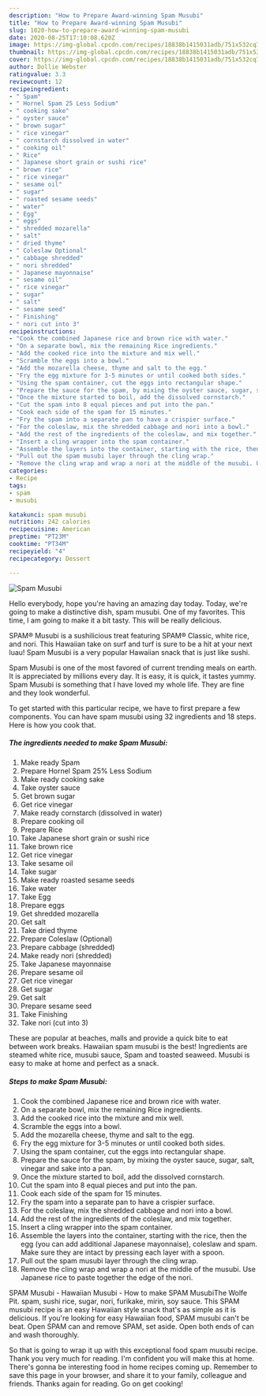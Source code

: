 ```yaml
---
description: "How to Prepare Award-winning Spam Musubi"
title: "How to Prepare Award-winning Spam Musubi"
slug: 1020-how-to-prepare-award-winning-spam-musubi
date: 2020-08-25T17:10:08.620Z
image: https://img-global.cpcdn.com/recipes/18838b1415031adb/751x532cq70/spam-musubi-recipe-main-photo.jpg
thumbnail: https://img-global.cpcdn.com/recipes/18838b1415031adb/751x532cq70/spam-musubi-recipe-main-photo.jpg
cover: https://img-global.cpcdn.com/recipes/18838b1415031adb/751x532cq70/spam-musubi-recipe-main-photo.jpg
author: Dollie Webster
ratingvalue: 3.3
reviewcount: 12
recipeingredient:
- " Spam"
- " Hornel Spam 25 Less Sodium"
- " cooking sake"
- " oyster sauce"
- " brown sugar"
- " rice vinegar"
- " cornstarch dissolved in water"
- " cooking oil"
- " Rice"
- " Japanese short grain or sushi rice"
- " brown rice"
- " rice vinegar"
- " sesame oil"
- " sugar"
- " roasted sesame seeds"
- " water"
- " Egg"
- " eggs"
- " shredded mozarella"
- " salt"
- " dried thyme"
- " Coleslaw Optional"
- " cabbage shredded"
- " nori shredded"
- " Japanese mayonnaise"
- " sesame oil"
- " rice vinegar"
- " sugar"
- " salt"
- " sesame seed"
- " Finishing"
- " nori cut into 3"
recipeinstructions:
- "Cook the combined Japanese rice and brown rice with water."
- "On a separate bowl, mix the remaining Rice ingredients."
- "Add the cooked rice into the mixture and mix well."
- "Scramble the eggs into a bowl."
- "Add the mozarella cheese, thyme and salt to the egg."
- "Fry the egg mixture for 3-5 minutes or until cooked both sides."
- "Using the spam container, cut the eggs into rectangular shape."
- "Prepare the sauce for the spam, by mixing the oyster sauce, sugar, salt, vinegar and sake into a pan."
- "Once the mixture started to boil, add the dissolved cornstarch."
- "Cut the spam into 8 equal pieces and put into the pan."
- "Cook each side of the spam for 15 minutes."
- "Fry the spam into a separate pan to have a crispier surface."
- "For the coleslaw, mix the shredded cabbage and nori into a bowl."
- "Add the rest of the ingredients of the coleslaw, and mix together."
- "Insert a cling wrapper into the spam container."
- "Assemble the layers into the container, starting with the rice, then the egg (you can add additional Japanese mayonnaise), coleslaw and spam. Make sure they are intact by pressing each layer with a spoon."
- "Pull out the spam musubi layer through the cling wrap."
- "Remove the cling wrap and wrap a nori at the middle of the musubi. Use Japanese rice to paste together the edge of the nori."
categories:
- Recipe
tags:
- spam
- musubi

katakunci: spam musubi 
nutrition: 242 calories
recipecuisine: American
preptime: "PT23M"
cooktime: "PT34M"
recipeyield: "4"
recipecategory: Dessert

---
```



![Spam Musubi](https://img-global.cpcdn.com/recipes/18838b1415031adb/751x532cq70/spam-musubi-recipe-main-photo.jpg)

Hello everybody, hope you're having an amazing day today. Today, we're going to make a distinctive dish, spam musubi. One of my favorites. This time, I am going to make it a bit tasty. This will be really delicious.

SPAM® Musubi is a sushilicious treat featuring SPAM® Classic, white rice, and nori. This Hawaiian take on surf and turf is sure to be a hit at your next luau! Spam Musubi is a very popular Hawaiian snack that is just like sushi.

Spam Musubi is one of the most favored of current trending meals on earth. It is appreciated by millions every day. It is easy, it is quick, it tastes yummy. Spam Musubi is something that I have loved my whole life. They are fine and they look wonderful.


To get started with this particular recipe, we have to first prepare a few components. You can have spam musubi using 32 ingredients and 18 steps. Here is how you cook that.

<!--inarticleads1-->

##### The ingredients needed to make Spam Musubi:

1. Make ready  Spam
1. Prepare  Hornel Spam 25% Less Sodium
1. Make ready  cooking sake
1. Take  oyster sauce
1. Get  brown sugar
1. Get  rice vinegar
1. Make ready  cornstarch (dissolved in water)
1. Prepare  cooking oil
1. Prepare  Rice
1. Take  Japanese short grain or sushi rice
1. Take  brown rice
1. Get  rice vinegar
1. Take  sesame oil
1. Take  sugar
1. Make ready  roasted sesame seeds
1. Take  water
1. Take  Egg
1. Prepare  eggs
1. Get  shredded mozarella
1. Get  salt
1. Take  dried thyme
1. Prepare  Coleslaw (Optional)
1. Prepare  cabbage (shredded)
1. Make ready  nori (shredded)
1. Take  Japanese mayonnaise
1. Prepare  sesame oil
1. Get  rice vinegar
1. Get  sugar
1. Get  salt
1. Prepare  sesame seed
1. Take  Finishing
1. Take  nori (cut into 3)


These are popular at beaches, malls and provide a quick bite to eat between work breaks. Hawaiian spam musubi is the best! Ingredients are steamed white rice, musubi sauce, Spam and toasted seaweed. Musubi is easy to make at home and perfect as a snack. 

<!--inarticleads2-->

##### Steps to make Spam Musubi:

1. Cook the combined Japanese rice and brown rice with water.
1. On a separate bowl, mix the remaining Rice ingredients.
1. Add the cooked rice into the mixture and mix well.
1. Scramble the eggs into a bowl.
1. Add the mozarella cheese, thyme and salt to the egg.
1. Fry the egg mixture for 3-5 minutes or until cooked both sides.
1. Using the spam container, cut the eggs into rectangular shape.
1. Prepare the sauce for the spam, by mixing the oyster sauce, sugar, salt, vinegar and sake into a pan.
1. Once the mixture started to boil, add the dissolved cornstarch.
1. Cut the spam into 8 equal pieces and put into the pan.
1. Cook each side of the spam for 15 minutes.
1. Fry the spam into a separate pan to have a crispier surface.
1. For the coleslaw, mix the shredded cabbage and nori into a bowl.
1. Add the rest of the ingredients of the coleslaw, and mix together.
1. Insert a cling wrapper into the spam container.
1. Assemble the layers into the container, starting with the rice, then the egg (you can add additional Japanese mayonnaise), coleslaw and spam. Make sure they are intact by pressing each layer with a spoon.
1. Pull out the spam musubi layer through the cling wrap.
1. Remove the cling wrap and wrap a nori at the middle of the musubi. Use Japanese rice to paste together the edge of the nori.


SPAM Musubi - Hawaiian Musubi - How to make SPAM MusubiThe Wolfe Pit. spam, sushi rice, sugar, nori, furikake, mirin, soy sauce. This SPAM musubi recipe is an easy Hawaiian style snack that&#39;s as simple as it is delicious. If you&#39;re looking for easy Hawaiian food, SPAM musubi can&#39;t be beat. Open SPAM can and remove SPAM, set aside. Open both ends of can and wash thoroughly. 

So that is going to wrap it up with this exceptional food spam musubi recipe. Thank you very much for reading. I'm confident you will make this at home. There's gonna be interesting food in home recipes coming up. Remember to save this page in your browser, and share it to your family, colleague and friends. Thanks again for reading. Go on get cooking!
